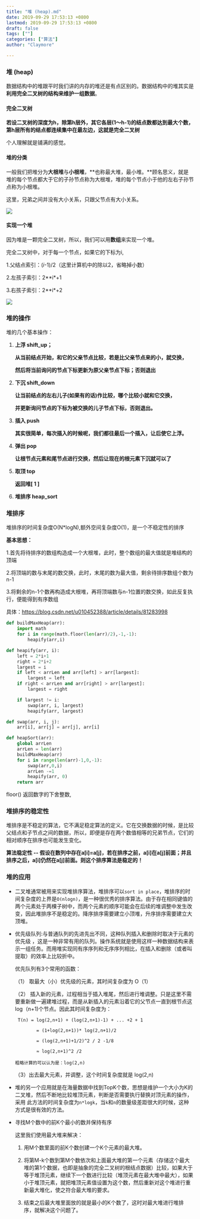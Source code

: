 ```yaml
---
title: "堆 (heap).md"
date: 2019-09-29 17:53:13 +0800
lastmod: 2019-09-29 17:53:13 +0800
draft: false
tags: [""]
categories: ["算法"]
author: "Claymore"

---
```



### 堆 (heap)

数据结构中的堆跟平时我们讲的内存的堆还是有点区别的。数据结构中的堆其实是**利用完全二叉树的结构来维护一组数据**。



#### 完全二叉树

**若设二叉树的深度为h，除第h层外，其它各层(1～h-1)的结点数都达到最大个数，第h层所有的结点都连续集中在最左边，这就是完全二叉树**

个人理解就是铺满的感觉。



#### 堆的分类

一般我们把堆分为**大根堆**与**小根堆**，**也称最大堆，最小堆。**顾名思义，就是堆的每个节点都大于它的子孙节点称为大根堆，堆的每个节点小于他的左右子孙节点称为小根堆。

这里，兄弟之间并没有大小关系，只跟父节点有大小关系。

![](https://cdn.jsdelivr.net/gh/ClayAndMore/image/algorithm/deap_type.png)



#### 实现一个堆

因为堆是一颗完全二叉树，所以，我们可以用**数组**来实现一个堆。

完全二叉树中，对于每一个节点，如果它的下标为i,

1.父结点索引：(*i*-1)/2（这里计算机中的除以2，省略掉小数）

2.左孩子索引：2**i*+1

3.右孩子索引：2**i*+2

![](https://cdn.jsdelivr.net/gh/ClayAndMore/image/algorithm/deap_arrs.png)

### 堆的操作

堆的几个基本操作：
 1. **上浮 shift_up；**

    **从当前结点开始，和它的父亲节点比较，若是比父亲节点来的小，就交换，**

    **然后将当前询问的节点下标更新为原父亲节点下标；否则退出**

 2. **下沉 shift_down**

    **让当前结点的左右儿子(如果有的话)作比较，哪个比较小就和它交换，**

    **并更新询问节点的下标为被交换的儿子节点下标，否则退出。**

 3. **插入 push**

    **其实很简单，每次插入的时候呢，我们都往最后一个插入，让后使它上浮。**

 4. **弹出 pop**

    **让根节点元素和尾节点进行交换，然后让现在的根元素下沉就可以了**

 5. **取顶 top**

    **返回堆[ 1 ]**

 6. **堆排序 heap_sort**



### 堆排序

堆排序的时间复杂度O(N*logN),额外空间复杂度O(1)，是一个不稳定性的排序

**基本思想：**

1.首先将待排序的数组构造成一个大根堆，此时，整个数组的最大值就是堆结构的顶端

2.将顶端的数与末尾的数交换，此时，末尾的数为最大值，剩余待排序数组个数为n-1

3.将剩余的n-1个数再构造成大根堆，再将顶端数与n-1位置的数交换，如此反复执行，便能得到有序数组

具体：https://blog.csdn.net/u010452388/article/details/81283998

```python
def buildMaxHeap(arr):
    import math
    for i in range(math.floor(len(arr)/2),-1,-1):
        heapify(arr,i)

def heapify(arr, i):
    left = 2*i+1
    right = 2*i+2
    largest = i
    if left < arrLen and arr[left] > arr[largest]:
        largest = left
    if right < arrLen and arr[right] > arr[largest]:
        largest = right

    if largest != i:
        swap(arr, i, largest)
        heapify(arr, largest)

def swap(arr, i, j):
    arr[i], arr[j] = arr[j], arr[i]

def heapSort(arr):
    global arrLen
    arrLen = len(arr)
    buildMaxHeap(arr)
    for i in range(len(arr)-1,0,-1):
        swap(arr,0,i)
        arrLen -=1
        heapify(arr, 0)
    return arr
```



floor() 返回数字的下舍整数,



### 堆排序的稳定性

堆排序是不稳定的算法，它不满足稳定算法的定义。它在交换数据的时候，是比较父结点和子节点之间的数据，所以，即便是存在两个数值相等的兄弟节点，它们的相对顺序在排序也可能发生变化。

**算法稳定性 -- 假设在数列中存在a[i]=a[j]，若在排序之前，a[i]在a[j]前面；并且排序之后，a[i]仍然在a[j]前面。则这个排序算法是稳定的！**

 



### **堆的应用**

- 二叉堆通常被用来实现堆排序算法，堆排序可以`sort in place`，堆排序的时间复杂度的上界是`O(nlogn)`，是一种很优秀的排序算法。由于存在相同键值的两个元素处于两棵子树中，而两个元素的顺序可能会在后续的堆调整中发生改变，因此堆排序不是稳定的。降序排序需要建立小顶堆，升序排序需要建立大顶堆。

-  优先级队列:与普通队列的先进先出不同，这种队列插入和删除时取决于元素的优先级 ，这是一种非常有用的队列。操作系统就是使用这样一种数据结构来表示一组任务。而用堆实现同有序序列和无序序列相比，在插入和删除（或者叫提取）的效率上比较折中。

     优先队列有3个常用的函数：

     （1） 取最大（小）优先级的元素，其时间复杂度为 O（1）

     （2） 插入新的元素，过程相当于插入堆尾，然后进行堆调整。只是这里不需要重新做一遍建堆过程，而是从新插入的元素沿着它的父节点一直到根节点这 log（n+1)个节点。因此其时间复杂度为：

        T(n) = log(2,n+1) + (log(2,n+1)-1) + ... +2 + 1 
     
               = (1+log(2,n+1))* log(2,n+1)/2
          
               = (log(2,n+1)+1/2)^2 / 2 -1/8
          
               ≈ log(2,n+1)^2 /2  
     
       粗略计算的可以认为是：log(2,n)     

    （3）出去最大元素，并调整，这个时间复杂度就是 log(2,n)  

- 堆的另一个应用就是在海量数据中找到TopK个数，思想是维护一个大小为K的二叉堆，然后不断地比较堆顶元素，判断是否需要执行替换对顶元素的操作，采用
  此方法的时间复杂度为`n*logk`，当`k`和`n`的数量级差距很大的时候，这种方式是很有效的方法。

- 寻找M个数中的前K个最小的数并保持有序

  这里我们使用最大堆来解决：

  1. 用M个数里面的前K个数创建一个K个元素的最大堆。

  2. 将第M-k个数到第M个数依次和上面最大堆的第一个元素（存储这个最大堆的第1个数据，也即是抽象的完全二叉树的根结点数据）比较，如果大于等于堆顶元素，继续下一个数进行比较（堆顶元素在最大堆中最大），如果小于堆顶元素，就把堆顶元素值设置为这个数，然后重新对这个堆进行重新最大堆化，使之符合最大堆的要求。

  3. 结束之后最大堆里面放的就是最小的K个数了，这时对最大堆进行堆排序，就解决这个问题了。